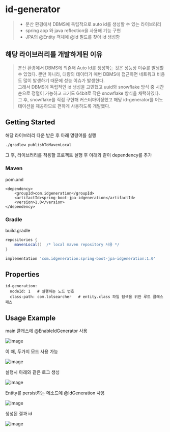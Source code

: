 # id-generator

> - 분산 환경에서 DBMS에 독립적으로 auto id를 생성할 수 있는 라이브러리   
> - spring aop 와 java reflection을 사용해 기능 구현
> - JPA의 @Entity 객체에 @Id 필드를 찾아 id 생성함

## 해당 라이브러리를 개발하게된 이유

> 분산 환경에서 DBMS에 의존해 Auto Id를 생성하는 것은 성능상 이슈를 발생할 수 있었다.
> 뿐만 아니라, 대량의 데이터가 매번 DBMS에 접근하면 네트워크 비용도 많이 발생하기 때문에 성능 이슈가 발생한다.   
> 그래서 DBMS에 독립적인 id 생성을 고민했고 uuid와 snowflake 방식 중 시간순으로 정렬이 가능하고 크기도 64bit로 작은 snowflake 방식을 채택하였다.   
> 그 후, snowflake를 직접 구현해 커스터마이징했고 해당 id-generator를 어노테이션을 제공하므로 
> 편하게 사용하도록 개발했다.


## Getting Started

해당 라이브러리 다운 받은 후 아래 명령어를 실행

```
./gradlew publishToMavenLocal
```

그 후, 라이브러리를 적용할 프로젝트 실행 후 아래와 같이 dependency를 추가
### Maven

pom.xml
```maven
<dependency>
    <groupId>com.idgeneration</groupId>
    <artifactId>spring-boot-jpa-idgeneration</artifactId>
    <version>1.0</version>
</dependency>
```

### Gradle

build.gradle
```gradle
repositories {
    mavenLocal()  /* local maven repository 사용 */
}

implementation 'com.idgeneration:spring-boot-jpa-idgeneration:1.0'
```


## Properties

```
id-generation:
  nodeId: 1   # 실행하는 노드 번호
  class-path: com.lolsearcher   # entity.class 파일 탐색을 위한 루트 클래스 패스
```

## Usage Example

main 클래스에 @EnableIdGenerator 사용

![image](https://user-images.githubusercontent.com/89891704/225679208-2b9fad9c-3aa7-436b-b5bb-3ad4cafcf826.png)

이 때, 두가지 모드 사용 가능

![image](https://user-images.githubusercontent.com/89891704/225679114-d5b94e67-bd34-4515-a4ef-efc884e4bccc.png)

실행시 아래와 같은 로그 생성

![image](https://user-images.githubusercontent.com/89891704/225678978-9921b12a-44d4-460a-bddf-e108133d476b.png)

Entity를 persist하는 메소드에 @IdGeneration 사용

![image](https://user-images.githubusercontent.com/89891704/225678711-dcfb016a-bc73-464d-bf2a-ebe3bb4dcdbf.png)

생성된 결과 id

![image](https://user-images.githubusercontent.com/89891704/225678412-85199693-7c37-4df6-9399-1cd465f75a98.png)
